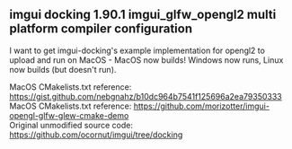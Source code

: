 ## imgui docking 1.90.1 imgui_glfw_opengl2 multi platform compiler configuration 

I want to get imgui-docking's example implementation for opengl2 to upload and run on MacOS - MacOS now builds! Windows now runs, Linux now builds (but doesn't run).

MacOS CMakelists.txt reference: https://gist.github.com/nebgnahz/b10dc964b7541f125696a2ea79350333  
MacOS CMakelists.txt reference: https://github.com/morizotter/imgui-opengl-glfw-glew-cmake-demo  
Original unmodified source code: https://github.com/ocornut/imgui/tree/docking
